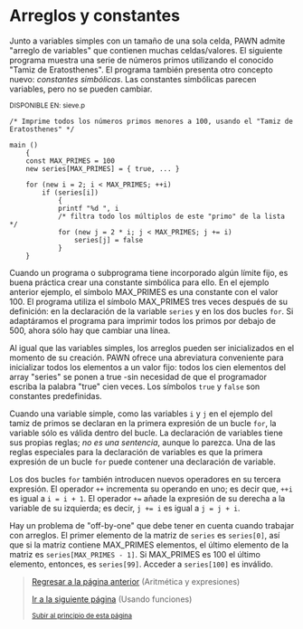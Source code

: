 # Arreglos y constantes

Junto a variables simples con un tamaño de una sola celda, PAWN admite "arreglo de variables" que contienen muchas celdas/valores. El siguiente programa muestra una serie de números primos utilizando el conocido "Tamiz de Eratosthenes". El programa también presenta otro concepto nuevo: *constantes simbólicas*. Las constantes simbólicas parecen variables, pero no se pueden cambiar.

<sub>DISPONIBLE EN: sieve.p</sub>
```pawn
/* Imprime todos los números primos menores a 100, usando el "Tamiz de Eratosthenes" */

main ()
    {
    const MAX_PRIMES = 100
    new series[MAX_PRIMES] = { true, ... }

    for (new i = 2; i < MAX_PRIMES; ++i)
        if (series[i])
            {
            printf "%d ", i
            /* filtra todo los múltiplos de este "primo" de la lista */
            for (new j = 2 * i; j < MAX_PRIMES; j += i)
                series[j] = false
            }
    }
```

Cuando un programa o subprograma tiene incorporado algún límite fijo, es
 buena práctica crear una constante simbólica para ello. En el ejemplo anterior
ejemplo, el símbolo MAX_PRIMES es una constante con el valor 100.
El programa utiliza el símbolo MAX_PRIMES tres veces después de su
definición: en la declaración de la variable `series` y en los dos
bucles `for`. Si adaptáramos el programa para imprimir todos los primos
por debajo de 500, ahora sólo hay que cambiar una línea.

Al igual que las variables simples, los arreglos pueden ser inicializados en el momento de su creación.
 PAWN ofrece una abreviatura conveniente para inicializar todos los elementos a
un valor fijo: todos los cien elementos del array "series" se ponen a true -sin necesidad de que el programador escriba la palabra
 "true" cien veces. Los símbolos `true` y `false` son
constantes predefinidas.

Cuando una variable simple, como las variables `i` y `j` en el ejemplo del tamiz de primos
se declaran en la primera expresión de un bucle `for`,
la variable sólo es válida dentro del bucle. La declaración de variables tiene
sus propias reglas; *no es una sentencia*, aunque lo parezca.
Una de las reglas especiales para la declaración de variables es que la primera
 expresión de un bucle `for` puede contener una declaración de variable.

Los dos bucles `for` también introducen nuevos operadores en su tercera expresión.
El operador `++` incrementa su operando en uno; es decir
que, `++i` es igual a `i = i + 1`. El operador `+=` añade la expresión de su derecha a la variable de su izquierda; es decir, `j += i` es igual
a `j = j + i`.

Hay un problema de "off-by-one" que debe tener en cuenta cuando
trabajar con arreglos. El primer elemento de la matriz de `series` es `series[0]`, así que si la matriz contiene MAX_PRIMES elementos, el último elemento de la matriz es `series[MAX_PRIMES - 1]`. Si MAX_PRIMES es 100
el último elemento, entonces, es `series[99]`. Acceder a `series[100]` es inválido.

> [Regresar a la página anterior](01-aritmetica-y-expresiones.md) (Aritmética y expresiones)
>
> [Ir a la siguiente página](03-usando-funciones.md) (Usando funciones)
>
> <sub>[Subir al principio de esta página](#arreglos-y-constantes)</sub>
